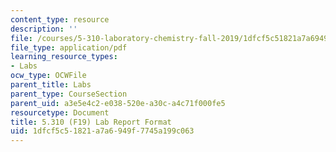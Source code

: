 ```yaml
---
content_type: resource
description: ''
file: /courses/5-310-laboratory-chemistry-fall-2019/1dfcf5c51821a7a6949f7745a199c063_MIT5_310F19_report.pdf
file_type: application/pdf
learning_resource_types:
- Labs
ocw_type: OCWFile
parent_title: Labs
parent_type: CourseSection
parent_uid: a3e5e4c2-e038-520e-a30c-a4c71f000fe5
resourcetype: Document
title: 5.310 (F19) Lab Report Format
uid: 1dfcf5c5-1821-a7a6-949f-7745a199c063
---
```

